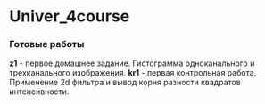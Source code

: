 # Univer_4course


### Готовые работы

**z1** - первое домашнее задание. Гистограмма одноканального и трехканального изображения.
**kr1** - первая контрольная работа. Применение 2d фильтра и вывод корня разности квадратов интенсивности.
